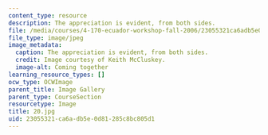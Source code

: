 ```yaml
---
content_type: resource
description: The appreciation is evident, from both sides.
file: /media/courses/4-170-ecuador-workshop-fall-2006/23055321ca6adb5e0d81285c8bc805d1_20.jpg
file_type: image/jpeg
image_metadata:
  caption: The appreciation is evident, from both sides.
  credit: Image courtesy of Keith McCluskey.
  image-alt: Coming together
learning_resource_types: []
ocw_type: OCWImage
parent_title: Image Gallery
parent_type: CourseSection
resourcetype: Image
title: 20.jpg
uid: 23055321-ca6a-db5e-0d81-285c8bc805d1
---
```


